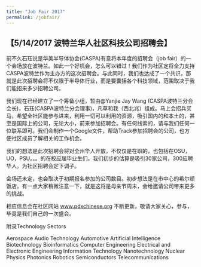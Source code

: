```yaml
---
title: "Job Fair 2017"
permalink: /jobfair/
---
```


## 【5/14/2017 波特兰华人社区科技公司招聘会】

前不久石珏说是华美半导体协会(CASPA)有意将本年度的招聘会（job fair）的一个会场放在波特兰。如此一个好机会，怎么可以错过！我们作为社区定将全力支持CASPA波特兰作为主办方的这次招聘会。与此同时，我们也达成了一个共识，那就是此次招聘会将不仅限于半导体行业，而是要囊括各个科技领域，范围取决于我们能招来多少招聘公司。

我们现在已经建立了一个筹备小组，暂由@Yanjie Jay Wang (CASPA波特兰分会会长)，石珏(CASPA波特兰分会理事)，凡草和我（西北兆）组成。马上会招兵买马，希望全社区能参与进来，利用一切可以利用的资源，吸引国内的和本土的，甚至是国际上的公司，无论大小，前来参加招聘会。有任何线索的，请与我们任何一位联系即可。我们会制作一个Google文件，帮助Track参加招聘会的公司，也方便社区成员了解相关的工作机会。

我们的想法是此次招聘会将对全州华人开放，不仅仅是在职的，也包括在OSU，UO，PSU。。。的在校应届毕业生们。我们初步的估算是吸引30家公司，300应聘华人。为社区招聘会定下调子。

会场还未定，也会取决于初期报名参加的公司数目。初步想法是在市中心的希尔顿饭店。有一点大家稍微注意一下，就是这将是母亲节周末，会给邀请公司带来更多的挑战。

相应信息会在社区网站 www.pdxchinese.org 不断更新。敬请大家关心，参与，毕竟是我们自己的一次盛会。

附录Technology Sectors

Aerospace
Audio Technology
Automotive
Artificial Intelligence
Biotechnology
Bioinformatics
Computer Engineering
Electrical and Electronic Engineering
Information Technology
Nanotechnology
Nuclear Physics
Photonics
Robotics
Semiconductors
Telecommunications
